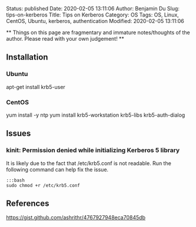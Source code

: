 Status: published
Date: 2020-02-05 13:11:06
Author: Benjamin Du
Slug: tips-on-kerberos
Title: Tips on Kerberos
Category: OS
Tags: OS, Linux, CentOS, Ubuntu, kerberos, authentication
Modified: 2020-02-05 13:11:06

**
Things on this page are fragmentary and immature notes/thoughts of the author.
Please read with your own judgement!
**

## Installation 

### Ubuntu

apt-get install krb5-user

### CentOS

yum install -y ntp
yum install krb5-workstation krb5-libs krb5-auth-dialog


## Issues 

### kinit: Permission denied while initializing Kerberos 5 library

It is likely due to the fact that /etc/krb5.conf is not readable. 
Run the following command can help fix the issue.

    :::bash
    sudo chmod +r /etc/krb5.conf


## References

https://gist.github.com/ashrithr/4767927948eca70845db
